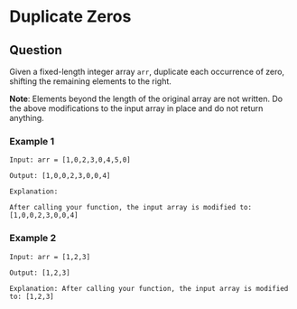 # Duplicate Zeros

## Question

Given a fixed-length integer array ```arr```, duplicate each occurrence of zero, shifting the remaining elements to the right.

**Note**: Elements beyond the length of the original array are not written. Do the above modifications to the input array in place and do not return anything.

### Example 1

```text
Input: arr = [1,0,2,3,0,4,5,0]

Output: [1,0,0,2,3,0,0,4]

Explanation: 

After calling your function, the input array is modified to: [1,0,0,2,3,0,0,4]
```

### Example 2

```text
Input: arr = [1,2,3]

Output: [1,2,3]

Explanation: After calling your function, the input array is modified to: [1,2,3]
```
